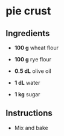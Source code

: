 # pie crust

## Ingredients
- **100 g** wheat flour
- **100 g** rye flour
- **0.5 dL** olive oil
- **1 dL** water

- **1 kg** sugar
## Instructions
- Mix and bake